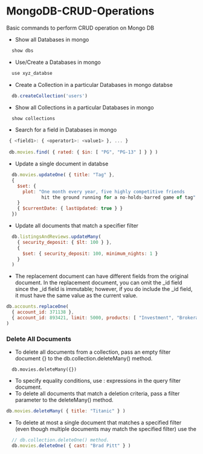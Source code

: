 # MongoDB-CRUD-Operations
Basic commands to perform CRUD operation on Mongo DB 

- Show all Databases in mongo
```js
  show dbs
```
- Use/Create a Databases in mongo
```js
  use xyz_databse
```

- Create a Collection in a particular Databases in mongo databse
```js
  db.createCollection('users')
```

- Show all Collections in a particular Databases in mongo
```js
  show collections
```

- Search for a field in Databases in mongo
```js
 { <field1>: { <operator1>: <value1> }, ... }
 
 db.movies.find( { rated: { $in: [ "PG", "PG-13" ] } } )
```
- Update a single document in databse 
```js
  db.movies.updateOne( { title: "Tag" },
  {
    $set: {
      plot: "One month every year, five highly competitive friends
             hit the ground running for a no-holds-barred game of tag"
    }
    { $currentDate: { lastUpdated: true } }
  })
```
- Update all documents that match a specifier filter
```js
  db.listingsAndReviews.updateMany(
    { security_deposit: { $lt: 100 } },
    {
      $set: { security_deposit: 100, minimum_nights: 1 }
    }
  )
```
- The replacement document can have different fields from the original document. In the replacement document, you can omit the _id field since the _id field is immutable; however, if you do include the _id field, it must have the same value as the current value.
```js
db.accounts.replaceOne(
  { account_id: 371138 },
  { account_id: 893421, limit: 5000, products: [ "Investment", "Brokerage" ] }
)
```
### Delete All Documents
- To delete all documents from a collection, pass an empty filter document {} to the db.collection.deleteMany() method.
```
  db.movies.deleteMany({})
```
- To specify equality conditions, use : expressions in the query filter document.
- To delete all documents that match a deletion criteria, pass a filter parameter to the deleteMany() method.
```js
db.movies.deleteMany( { title: "Titanic" } )
```
- To delete at most a single document that matches a specified filter (even though multiple documents may match the specified filter) use the 
```js
  // db.collection.deleteOne() method.
  db.movies.deleteOne( { cast: "Brad Pitt" } )
  ```
